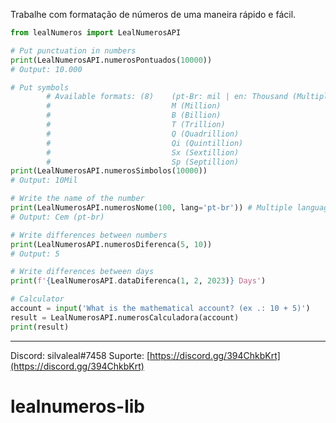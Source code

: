 Trabalhe com formatação de números de uma maneira rápido e fácil.

```python
from lealNumeros import LealNumerosAPI

# Put punctuation in numbers
print(LealNumerosAPI.numerosPontuados(10000))
# Output: 10.000

# Put symbols
        # Available formats: (8)    (pt-Br: mil | en: Thousand (Multiple languages))
        #                           M (Million)
        #                           B (Billion)
        #                           T (Trillion)
        #                           Q (Quadrillion)
        #                           Qi (Quintillion)
        #                           Sx (Sextillion)
        #                           Sp (Septillion)
print(LealNumerosAPI.numerosSimbolos(10000))
# Output: 10Mil

# Write the name of the number
print(LealNumerosAPI.numerosNome(100, lang='pt-br')) # Multiple language (Exemplo: en (ENGLISH))
# Output: Cem (pt-br)

# Write differences between numbers
print(LealNumerosAPI.numerosDiferenca(5, 10))
# Output: 5

# Write differences between days
print(f'{LealNumerosAPI.dataDiferenca(1, 2, 2023)} Days')

# Calculator
account = input('What is the mathematical account? (ex .: 10 + 5)')
result = LealNumerosAPI.numerosCalculadora(account)
print(result)
```

---

Discord: silvaleal#7458
Suporte: [https://discord.gg/394ChkbKrt](https://discord.gg/394ChkbKrt)

# lealnumeros-lib
